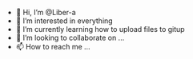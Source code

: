 - 👋 Hi, I’m @Liber-a
- 👀 I’m interested in everything
- 🌱 I’m currently learning how to upload files to gitup
- 💞️ I’m looking to collaborate on ...
- 📫 How to reach me ...

<!---
Liber-a/Liber-a is a ✨ special ✨ repository because its `README.md` (this file) appears on your GitHub profile.
You can click the Preview link to take a look at your changes.
--->
